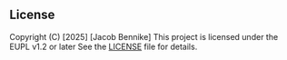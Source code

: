 ## License

Copyright (C) [2025] [Jacob Bennike]
This project is licensed under the EUPL v1.2 or later
See the [LICENSE](LICENSE) file for details.

